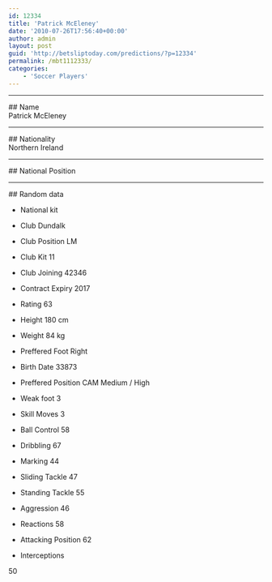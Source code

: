 ```yaml
---
id: 12334
title: 'Patrick McEleney'
date: '2010-07-26T17:56:40+00:00'
author: admin
layout: post
guid: 'http://betsliptoday.com/predictions/?p=12334'
permalink: /mbt1112333/
categories:
    - 'Soccer Players'
---
```


- - - - - -

\## Name  
 Patrick McEleney

- - - - - -

\## Nationality  
 Northern Ireland

- - - - - -

\## National Position

- - - - - -

\## Random data

- National kit
- Club
 Dundalk

- Club Position
 LM

- Club Kit
 11

- Club Joining
 42346

- Contract Expiry
 2017

- Rating
 63

- Height
 180 cm

- Weight
 84 kg

- Preffered Foot
 Right

- Birth Date
 33873

- Preffered Position
 CAM Medium / High

- Weak foot
 3

- Skill Moves
 3

- Ball Control
 58

- Dribbling
 67

- Marking
 44

- Sliding Tackle
 47

- Standing Tackle
 55

- Aggression
 46

- Reactions
 58

- Attacking Position
 62

- Interceptions

 50